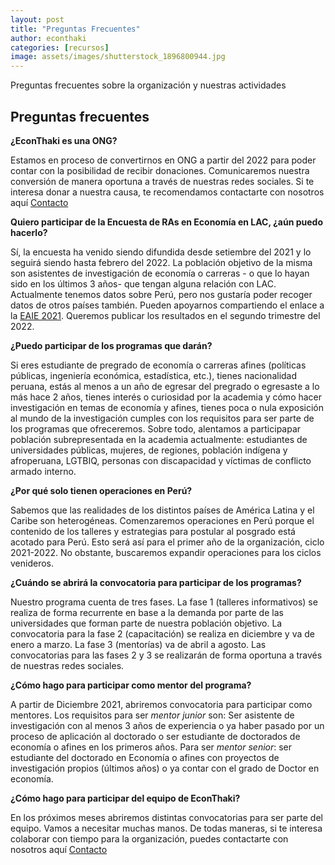 ```yaml
---
layout: post
title: "Preguntas Frecuentes"
author: econthaki
categories: [recursos]
image: assets/images/shutterstock_1896800944.jpg
---
```


Preguntas frecuentes sobre la organización y nuestras actividades


## Preguntas frecuentes

**¿EconThaki es una ONG?**

Estamos en proceso de convertirnos en ONG a partir del 2022 para poder contar con la posibilidad de recibir donaciones. Comunicaremos nuestra conversión de manera oportuna a través de nuestras redes sociales. Si te interesa donar a nuestra causa, te recomendamos contactarte con nosotros aquí [Contacto][contacto-link]

[contacto-link]:   https://econthaki.github.io/contact.html

**Quiero participar de la Encuesta de RAs en Economía en LAC, ¿aún puedo hacerlo?**

Sí, la encuesta ha venido siendo difundida desde setiembre del 2021 y lo seguirá siendo hasta febrero del 2022. La población objetivo de la misma son asistentes de investigación de economía o carreras - o que lo hayan sido en los últimos 3 años- que tengan alguna relación con LAC. Actualmente tenemos datos sobre Perú, pero nos gustaría poder recoger datos de otros países también. Pueden apoyarnos compartiendo el enlace a la [EAIE 2021][EAIE]. Queremos publicar los resultados en el segundo trimestre del 2022.

[EAIE]:   https://econthaki.surveycto.com/collect/eaie_2021?caseid=

**¿Puedo participar de los programas que darán?**

Si eres estudiante de pregrado de economía o carreras afines (políticas públicas, ingeniería económica, estadística, etc.), tienes nacionalidad peruana, estás al menos a un año de egresar del pregrado o egresaste a lo más hace 2 años, tienes interés o curiosidad por la academia y cómo hacer investigación en temas de economía y afines, tienes poca o nula exposición al mundo de la investigación cumples con los requisitos para ser parte de los programas que ofreceremos. Sobre todo, alentamos a participapar población subrepresentada en la academia actualmente: estudiantes de universidades públicas, mujeres, de regiones, población indígena y afroperuana, LGTBIQ, personas con discapacidad y víctimas de conflicto armado interno. 

**¿Por qué solo tienen operaciones en Perú?**

Sabemos que las realidades de los distintos países de América Latina y el Caribe son heterogéneas. Comenzaremos operaciones en Perú porque el contenido de los talleres y estrategias para postular al posgrado está acotado para Perú. Esto será así para el primer año de la organización, ciclo 2021-2022. No obstante, buscaremos expandir operaciones para los ciclos venideros.

**¿Cuándo se abrirá la convocatoria para participar de los programas?**

Nuestro programa cuenta de tres fases. La fase 1 (talleres informativos) se realiza de forma recurrente en base a la demanda por parte de las universidades que forman parte de nuestra población objetivo. La convocatoria para la fase 2 (capacitación) se realiza en diciembre y va de enero a marzo. La fase 3 (mentorías) va de abril a agosto. Las convocatorias para las fases 2 y 3 se realizarán de forma oportuna a través de nuestras redes sociales.

**¿Cómo hago para participar como mentor del programa?**

A partir de Diciembre 2021, abriremos convocatoria para participar como mentores. Los requisitos para ser *mentor junior* son: Ser asistente de investigación con al menos 3 años de experiencia o ya haber pasado por un proceso de aplicación al doctorado o ser estudiante de doctorados de economía o afines en los primeros años. Para ser *mentor senior*: ser estudiante del doctorado en Economía o afines con proyectos de investigación propios (últimos años) o ya contar con el grado de Doctor en economía.

**¿Cómo hago para participar del equipo de EconThaki?**

En los próximos meses abriremos distintas convocatorias para ser parte del equipo. Vamos a necesitar muchas manos. De todas maneras, si te interesa colaborar con tiempo para la organización, puedes contactarte con nosotros aquí [Contacto][contacto-link]

[contacto-link]:   https://econthaki.github.io/contact.html
